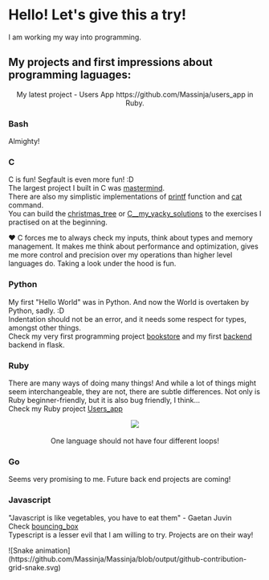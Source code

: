 #  Hello! Let's give this a try!
I am working my way into programming.  

## My projects and first impressions about programming laguages:  

<div align="center"> My latest project - Users App https://github.com/Massinja/users_app in Ruby. </div>

### Bash   
Almighty!

### C
C is fun! Segfault is even more fun! :D  
The largest project I built in C was [mastermind](https://github.com/Massinja/mastermind).  
There are also my simplistic implementations of [printf](https://github.com/Massinja/printf) function and [cat](https://github.com/Massinja/my_cat) command.  
You can build the [christmas_tree](https://github.com/Massinja/christmas_tree) or [C__my_yacky_solutions](https://github.com/Massinja/c_practice_exercises)  to the exercises I practised on at the beginning.

❤️ C forces me to always check my inputs, think about types and memory management.
It makes me think about performance and optimization, gives me more control and precision over my operations than higher level languages do. Taking a look under the hood is fun.

### Python    
My first "Hello World" was in Python. And now the World is overtaken by Python, sadly. :D  
Indentation should not be an error, and it needs some respect for types, amongst other things.  
Check my very first programming project [bookstore](https://github.com/Massinja/bookstore) and my first [backend](https://github.com/Massinja/first_backend_flask) backend in flask.

### Ruby
There are many ways of doing many things! And while a lot of things might seem interchangeable, they are not, there are subtle differences. 
Not only is Ruby beginner-friendly, but it is also bug friendly, I think...  
Check my Ruby project [Users_app](https://github.com/Massinja/users_app)
<div align="center">
    <img width="20%" src="https://user-images.githubusercontent.com/84927906/227746913-885fdabb-0df6-4dba-b2eb-c3bb4dedaa15.jpg">
</div>
<div>
  <p align="center">One language should not have four different loops!<p>
</div>

### Go
Seems very promising to me. Future back end projects are coming!

### Javascript  
"Javascript is like vegetables, you have to eat them" - Gaetan Juvin  
Check [bouncing_box](https://github.com/Massinja/bouncing_box)  
Typescript is a lesser evil that I am willing to try. Projects are on their way!
<div>
    ![Snake animation](https://github.com/Massinja/Massinja/blob/output/github-contribution-grid-snake.svg)
</div>
  
